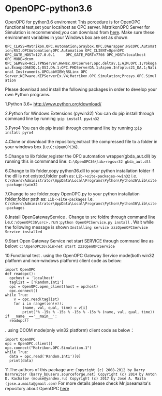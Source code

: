 # OpenOPC-python3.6
OpenOPC for python3.6 enviroment
This porcedure is for OpenOPC functional test,set your localhost as OPC server.
MatrikonOPC Server for Simulation is recommended,you can download from [here](https://www.matrikonopc.com/downloads/178/index.aspx).
Make sure these environment variables in your Windows box are set as shown:

`OPC_CLASS=Matrikon.OPC.Automation;Graybox.OPC.DAWrapper;HSCOPC.Automation;RSI.OPCAutomation;OPC.Automation
 OPC_CLIENT=OpenOPC
 OPC_GATE_HOST=127.0.0.1    
 OPC_GATE_PORT=7766
 OPC_HOST=localhost
 OPC_MODE=dcom
 OPC_SERVER=Hci.TPNServer;HwHsc.OPCServer;opc.deltav.1;AIM.OPC.1;Yokogawa.ExaopcDAEXQ.1;OSI.DA.1;OPC.PHDServerDA.1;Aspen.Infoplus21_DA.1;National Instruments.OPCLabVIEW;RSLinx OPC Server;KEPware.KEPServerEx.V4;Matrikon.OPC.Simulation;Prosys.OPC.Simulation`

Please download and install the following packages in order to develop your own Python programs.

1.Python 3.6+
 http://www.python.org/download/
 
2.Python for Windows Extensions (pywin32)
  You can do pip install through command line by running :`pip install pywin32`

3.Pyro4
  You can do pip install through command line by running :`pip install pyro4`

4.Clone or download the repository,extract the compressed file to a folder in your windows box (i.e.`C:\OpenOPC36`).

5.Change to lib folder,register the OPC automation wrapper(gbda_aut.dll) by running this in commmand line:
  `C:\OpenOPC36\lib>regsvr32 gbda_aut.dll`

6.Change to lib folder,copy python36.dll to your python installation folder if the dll is not existed,folder path as:
  `Lib->site-packages->win32`
  i.e. `C:\Users\Administrator\AppData\Local\Programs\Python\Python36\Lib\site-packages\win32`

7.Change to src folder,copy OpenOPC.py to your python installation folder,folder path as: `Lib->site-packages`
   i.e. `C:\Users\Administrator\AppData\Local\Programs\Python\Python36\Lib\site-packages`

8.Install OpenGatewayService
  . Change to src foldre through command line
   i.e.`C:\OpenOPC36\src>`
  . run :`python OpenOPCService.py install`
  . Wait while the following message is shown
   `Installing service zzzOpenOPCService
    Service installed`
    
9.Start Open Gateway Service
  net start SERVICE through command line as below:
  `C:\OpenOPC36\bin>net start zzzOpenOPCService`
  
10.Functional test
. using the OpenOPC Gateway Service mode(both win32 platform and non-windows platform)
  client code as below:
  
    import OpenOPC
    def readopc():
      opchost = 'localhost'
      taglist = ['Random.Int1']
      opc = OpenOPC.open_client(host = opchost)
      opc.connect()
    while True:
        v = opc.read(taglist)
        for i in range(len(v)):
            (name, val, qual, time) = v[i]
            print('% -15s % -15s % -15s % -15s'% (name, val, qual, time))
    if __name__=='__main__':
      readopc()
      
. using DCOM mode(only win32 platform)
  client code as below：
  
    import OpenOPC
    opc = OpenOPC.client()
    opc.connect("Matrikon.OPC.Simulation.1")
    while True:
      data = opc.read('Random.Int1')[0]
      print(data)

11.The authors of this package are:
  `Copyright (c) 2008-2012 by Barry Barnreiter (barry_b@users.sourceforge.net)
   Copyright (c) 2014 by Anton D. Kachalov (mouse@yandex.ru)
   Copyright (c) 2017 by José A. Maita (jose.a.maita@gmail.com)`
   For more details please check Mr.joseamaita's repository about OpenOPC [here](https://github.com/joseamaita/openopc120)
  
  
  
  
  
  
  
  
  
  
  
  
  
  
  
  
